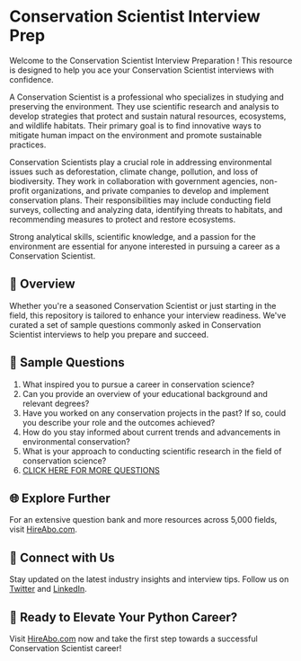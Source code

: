 # Conservation Scientist Interview Prep

Welcome to the Conservation Scientist Interview Preparation ! This resource is designed to help you ace your Conservation Scientist interviews with confidence.

A Conservation Scientist is a professional who specializes in studying and preserving the environment. They use scientific research and analysis to develop strategies that protect and sustain natural resources, ecosystems, and wildlife habitats. Their primary goal is to find innovative ways to mitigate human impact on the environment and promote sustainable practices.

Conservation Scientists play a crucial role in addressing environmental issues such as deforestation, climate change, pollution, and loss of biodiversity. They work in collaboration with government agencies, non-profit organizations, and private companies to develop and implement conservation plans. Their responsibilities may include conducting field surveys, collecting and analyzing data, identifying threats to habitats, and recommending measures to protect and restore ecosystems.

Strong analytical skills, scientific knowledge, and a passion for the environment are essential for anyone interested in pursuing a career as a Conservation Scientist.

## 🚀 Overview

Whether you're a seasoned Conservation Scientist or just starting in the field, this repository is tailored to enhance your interview readiness. We've curated a set of sample questions commonly asked in Conservation Scientist interviews to help you prepare and succeed.

## 📝 Sample Questions

1. What inspired you to pursue a career in conservation science?
2. Can you provide an overview of your educational background and relevant degrees?
3. Have you worked on any conservation projects in the past? If so, could you describe your role and the outcomes achieved?
4. How do you stay informed about current trends and advancements in environmental conservation?
5. What is your approach to conducting scientific research in the field of conservation science?
6. [CLICK HERE FOR MORE QUESTIONS](https://hireabo.com/job/5_3_3/Conservation%20Scientist)

## 🌐 Explore Further

For an extensive question bank and more resources across 5,000 fields, visit [HireAbo.com](https://www.hireabo.com).

## 📱 Connect with Us

Stay updated on the latest industry insights and interview tips. Follow us on [Twitter](https://twitter.com/hireabo) and [LinkedIn](https://www.linkedin.com/in/hire-abo-3609972a8/).

## 🚀 Ready to Elevate Your Python Career?

Visit [HireAbo.com](https://www.hireabo.com) now and take the first step towards a successful Conservation Scientist career!